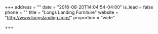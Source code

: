 +++
address = ""
date = "2016-08-20T14:04:54-04:00"
is_lead = false
phone = ""
title = "Longs Landing Furniture"
website = "http://www.longslanding.com/"
proportion = "wide"

+++
